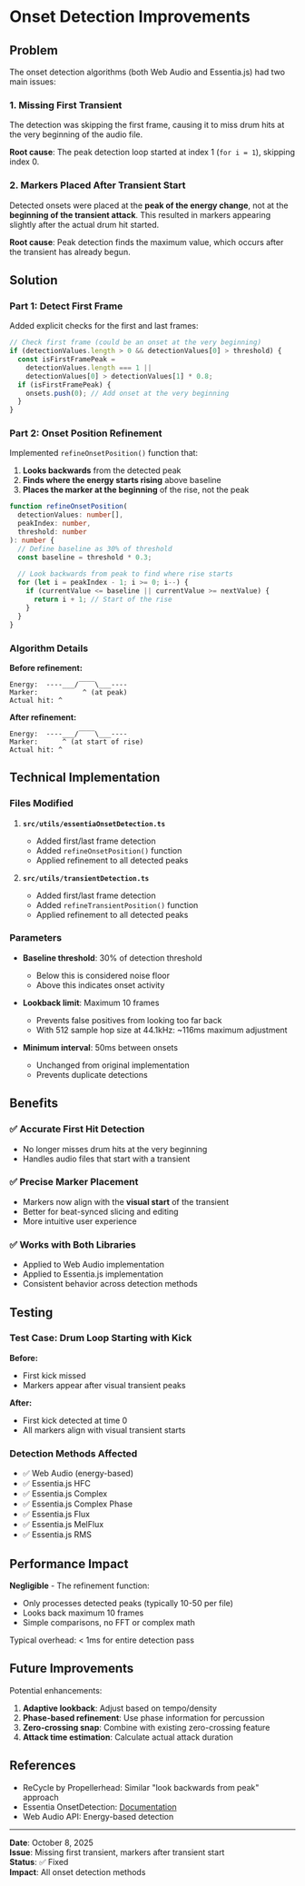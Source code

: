 # Onset Detection Improvements

## Problem

The onset detection algorithms (both Web Audio and Essentia.js) had two main issues:

### 1. Missing First Transient

The detection was skipping the first frame, causing it to miss drum hits at the very beginning of the audio file.

**Root cause**: The peak detection loop started at index 1 (`for i = 1`), skipping index 0.

### 2. Markers Placed After Transient Start

Detected onsets were placed at the **peak of the energy change**, not at the **beginning of the transient attack**. This resulted in markers appearing slightly after the actual drum hit started.

**Root cause**: Peak detection finds the maximum value, which occurs after the transient has already begun.

## Solution

### Part 1: Detect First Frame

Added explicit checks for the first and last frames:

```typescript
// Check first frame (could be an onset at the very beginning)
if (detectionValues.length > 0 && detectionValues[0] > threshold) {
  const isFirstFramePeak =
    detectionValues.length === 1 ||
    detectionValues[0] > detectionValues[1] * 0.8;
  if (isFirstFramePeak) {
    onsets.push(0); // Add onset at the very beginning
  }
}
```

### Part 2: Onset Position Refinement

Implemented `refineOnsetPosition()` function that:

1. **Looks backwards** from the detected peak
2. **Finds where the energy starts rising** above baseline
3. **Places the marker at the beginning** of the rise, not the peak

```typescript
function refineOnsetPosition(
  detectionValues: number[],
  peakIndex: number,
  threshold: number
): number {
  // Define baseline as 30% of threshold
  const baseline = threshold * 0.3;
  
  // Look backwards from peak to find where rise starts
  for (let i = peakIndex - 1; i >= 0; i--) {
    if (currentValue <= baseline || currentValue >= nextValue) {
      return i + 1; // Start of the rise
    }
  }
}
```

### Algorithm Details

**Before refinement:**

```text
Energy:  ----___/‾‾‾‾\___----
Marker:           ^ (at peak)
Actual hit: ^
```

**After refinement:**

```text
Energy:  ----___/‾‾‾‾\___----
Marker:      ^ (at start of rise)
Actual hit: ^
```

## Technical Implementation

### Files Modified

1. **`src/utils/essentiaOnsetDetection.ts`**
   - Added first/last frame detection
   - Added `refineOnsetPosition()` function
   - Applied refinement to all detected peaks

2. **`src/utils/transientDetection.ts`**
   - Added first/last frame detection
   - Added `refineTransientPosition()` function
   - Applied refinement to all detected peaks

### Parameters

- **Baseline threshold**: 30% of detection threshold
  - Below this is considered noise floor
  - Above this indicates onset activity

- **Lookback limit**: Maximum 10 frames
  - Prevents false positives from looking too far back
  - With 512 sample hop size at 44.1kHz: ~116ms maximum adjustment

- **Minimum interval**: 50ms between onsets
  - Unchanged from original implementation
  - Prevents duplicate detections

## Benefits

### ✅ Accurate First Hit Detection

- No longer misses drum hits at the very beginning
- Handles audio files that start with a transient

### ✅ Precise Marker Placement

- Markers now align with the **visual start** of the transient
- Better for beat-synced slicing and editing
- More intuitive user experience

### ✅ Works with Both Libraries

- Applied to Web Audio implementation
- Applied to Essentia.js implementation
- Consistent behavior across detection methods

## Testing

### Test Case: Drum Loop Starting with Kick

**Before:**

- First kick missed
- Markers appear after visual transient peaks

**After:**

- First kick detected at time 0
- All markers align with visual transient starts

### Detection Methods Affected

- ✅ Web Audio (energy-based)
- ✅ Essentia.js HFC
- ✅ Essentia.js Complex
- ✅ Essentia.js Complex Phase
- ✅ Essentia.js Flux
- ✅ Essentia.js MelFlux
- ✅ Essentia.js RMS

## Performance Impact

**Negligible** - The refinement function:

- Only processes detected peaks (typically 10-50 per file)
- Looks back maximum 10 frames
- Simple comparisons, no FFT or complex math

Typical overhead: < 1ms for entire detection pass

## Future Improvements

Potential enhancements:

1. **Adaptive lookback**: Adjust based on tempo/density
2. **Phase-based refinement**: Use phase information for percussion
3. **Zero-crossing snap**: Combine with existing zero-crossing feature
4. **Attack time estimation**: Calculate actual attack duration

## References

- ReCycle by Propellerhead: Similar "look backwards from peak" approach
- Essentia OnsetDetection: [Documentation](https://essentia.upf.edu/reference/std_OnsetDetection.html)
- Web Audio API: Energy-based detection

---

**Date**: October 8, 2025  
**Issue**: Missing first transient, markers after transient start  
**Status**: ✅ Fixed  
**Impact**: All onset detection methods
